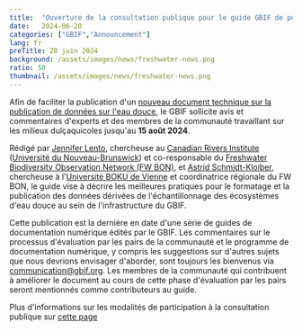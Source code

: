 ```yaml
---
title:  "Ouverture de la consultation publique pour le guide GBIF de publication des données sur l'eau douce"
date:   2024-06-20
categories: ["GBIF","Announcement"]
lang: fr
preTitle: 20 juin 2024
background: /assets/images/news/freshwater-news.png
ratio: 50
thumbnail: /assets/images/news/freshwater-news.png
---
```



Afin de faciliter la publication d'un [nouveau document technique sur la publication de données sur l'eau douce](https://docs.gbif-uat.org/freshwater-data-publishing-guide/en/), le GBIF sollicite avis et commentaires d'experts et des membres de la communauté travaillant sur les milieux dulçaquicoles jusqu'au **15 août 2024**.

Rédigé par [Jennifer Lento](https://orcid.org/0000-0002-8098-4825), chercheuse au [Canadian Rivers Institute](https://www.canadianriversinstitute.com/) ([Université du Nouveau-Brunswick](https://www.unb.ca/)) et co-responsable du [Freshwater Biodiversity Observation Network (FW BON)](https://geobon.org/bons/thematic-bon/freshwater-bon/), et [Astrid Schmidt-Kloiber](https://orcid.org/0000-0001-8839-5913), chercheuse à l'[Université BOKU de Vienne](https://boku.ac.at/en/) et coordinatrice régionale du FW BON, le guide vise à décrire les meilleures pratiques pour le formatage et la publication des données dérivées de l'échantillonnage des écosystèmes d'eau douce au sein de l'infrastructure du GBIF.

Cette publication est la dernière en date d'une série de guides de documentation numérique édités par le GBIF. Les commentaires sur le processus d'évaluation par les pairs de la communauté et le programme de documentation numérique, y compris les suggestions sur d'autres sujets que nous devrions envisager d'aborder, sont toujours les bienvenus via [communication@gbif.org](mailto:communication@gbif.org). Les membres de la communauté qui contribuent à améliorer le document au cours de cette phase d'évaluation par les pairs seront mentionnés comme contributeurs au guide.

Plus d'informations sur les modalités de participation à la consultation publique sur [cette page](https://www.gbif.org/fr/news/7uqv8Td2laX7Q4MMhCHEft/community-consultation-opens-for-freshwater-data-publishing-guide)

